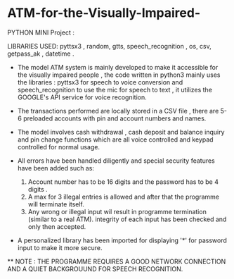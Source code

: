 # ATM-for-the-Visually-Impaired-

PYTHON  MINI Project : 

LIBRARIES USED: pyttsx3 , random, gtts, speech_recognition , os, csv, getpass_ak , datetime .

* The model ATM system is mainly developed to make it accessible for the visually impaired people , 
  the code written in python3 mainly uses the libraries : pyttsx3 for speech to voice conversion and 
  speech_recognition to use the mic for speech to text , it utilizes the GOOGLE's API service for voice recognition.
  
* The transactions performed are locally stored in a CSV file , there are 5-6 preloaded accounts with pin and account
  numbers and names.
  
* The model involves cash withdrawal , cash deposit and balance inquiry and pin change functions which are all voice 
  controlled and keypad controlled for normal usage.
  
* All errors have been handled diligently and special security features have been added such as:
  1. Account number has to be 16 digits and the password has to be 4 digits .
  2. A max for 3 illegal entries is allowed and after that the programme will terminate itself.
  3. Any wrong or illegal input wil result in programme termination (similar to a real ATM).
     integrity of each input has been checked and only then accepted.
  
* A personalized library has been imported for displaying '*' for password input to make it more secure.

 
  
  
** NOTE : THE PROGRAMME REQUIRES A GOOD NETWORK CONNECTION AND A QUIET BACKGROUUND FOR SPEECH RECOGNITION.

  




